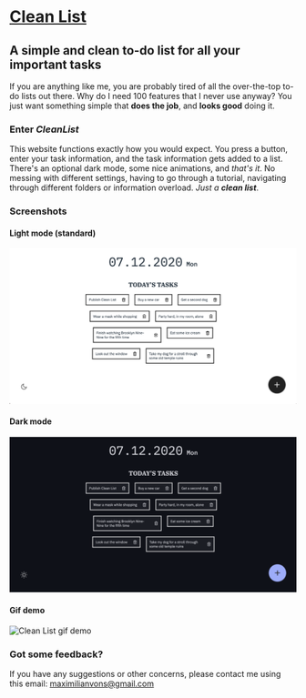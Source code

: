 # [Clean List](https://www.cleanlist.dev/ "The best to-do list")

## A simple and clean to-do list for all your important tasks

If you are anything like me, you are probably tired of all the over-the-top
to-do lists out there.
Why do I need 100 features that I never use anyway? You just want something
simple that **does the job**, and **looks good** doing it.

### Enter *CleanList*

This website functions exactly how you would expect. You press a button, enter
your task information, and the task information gets added to a list. There's an
optional dark mode, some nice animations, and *that's it*. No messing with
different settings, having to go through a tutorial, navigating through different
folders or information overload.
*Just a **clean list***.

### Screenshots

#### Light mode (standard)

![Clean List light mode](assets/cleanlist_demo_light.png)

#### Dark mode

![Clean List dark mode](assets/cleanlist_demo_dark.png)

#### Gif demo

![Clean List gif demo](assets/cleanlist.gif)

### Got some feedback?

If you have any suggestions or other concerns, please contact me using this email:
maximilianvons@gmail.com
